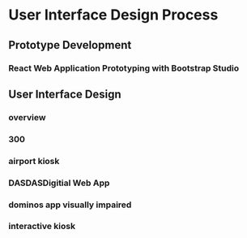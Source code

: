 # User Interface Design Process

## Prototype Development

### React Web Application Prototyping with Bootstrap Studio

## User Interface Design

### overview

### 300

### airport kiosk

### DASDASDigitial Web App

### dominos app visually impaired

### interactive kiosk